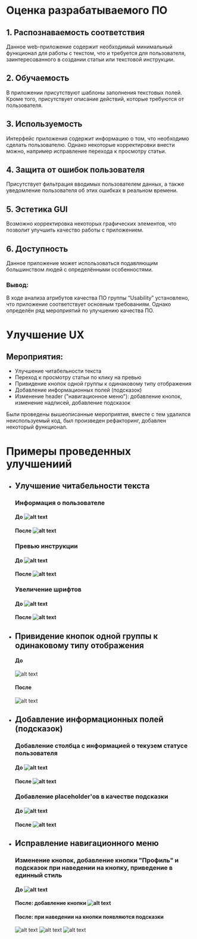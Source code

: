 # Оценка разрабатываемого ПО
## 1. Распознаваемость соответствия
Данное web-приложение содержит необходимый минимальный функционал для работы с текстом, что и требуется для пользователя, заинтересованного в создании статьи или текстовой инструкции.
## 2. Обучаемость
В приложении присутствуют шаблоны заполнения текстовых полей. Кроме того, присутствует описание действий, которые требуются от пользователя.
## 3. Используемость
Интерфейс приложения содержит информацию о том, что необходимо сделать пользователю. Однако некоторые корректировки внести можно, например исправление перехода к просмотру статьи.
## 4. Защита от ошибок пользователя
Присутствует фильтрация вводимых пользователем данных, а также уведомление пользователя об этих ошибках в реальном времени. 
## 5. Эстетика GUI
Возможно корректировка некоторых графических элементов, что позволит улучшить качество работы с приложением.
## 6. Доступность
Данное приложение может использоваться подавляющим большинством людей с определёнными особенностями.

### Вывод:
В ходе анализа атрибутов качества ПО группы “Usability” установлено, что приложение соответствует основным требованиям. Однако определён ряд мероприятий по улучшению качества ПО.

# Улучшение UX
## Мероприятия:
* Улучшение читабельности текста
* Переход к просмотру статьи по клику на превью
* Привидение кнопок одной группы к одинаковому типу отображения
* Добавление информационных полей (подсказок)
* Изменение header ("навигационное меню"): добавление кнопок, изменение надписей, добавление подсказок

Были проведены вышеописанные мероприятия, вместе с тем удалился неиспользуемый код, был произведен рефакторинг, добавлен некоторый функционал.

# Примеры проведенных улучшениий

* ##  Улучшение читабельности текста
    ### Информация о пользователе 
    ####  До ![alt text](https://github.com/anyablischik/HFP-Front/blob/master/Improvement_UX_Examples/userInfoBefore.png)
    ####  После ![alt text](https://github.com/anyablischik/HFP-Front/blob/master/Improvement_UX_Examples/userInfoAfter.png)
  
    ### Превью инструкции 
    ####  До ![alt text](https://github.com/anyablischik/HFP-Front/blob/master/Improvement_UX_Examples/previewInstructionBefore.png)
    ####  После ![alt text](https://github.com/anyablischik/HFP-Front/blob/master/Improvement_UX_Examples/previewInstructionAfter.png)

    ### Увеличение шрифтов
    ####  До ![alt text](https://github.com/anyablischik/HFP-Front/blob/master/Improvement_UX_Examples/Capture2.PNG)
    ####  После ![alt text](https://github.com/anyablischik/HFP-Front/blob/master/Improvement_UX_Examples/Capture3.PNG)

* ## Привидение кнопок одной группы к одинаковому типу отображения
    ####  До 
    ![alt text](https://github.com/anyablischik/HFP-Front/blob/master/Improvement_UX_Examples/buttonsBefore.png)
    ####  После 
    ![alt text](https://github.com/anyablischik/HFP-Front/blob/master/Improvement_UX_Examples/buttonsAfter.png)
    
* ## Добавление информационных полей (подсказок) 
    ### Добавление столбца с информацией о текузем статусе пользователя
    ####  До ![alt text](https://github.com/anyablischik/HFP-Front/blob/master/Improvement_UX_Examples/Снимок%20экрана%202018-04-28%20в%200.57.56.png)
    ####  После ![alt text](https://github.com/anyablischik/HFP-Front/blob/master/Improvement_UX_Examples/Снимок%20экрана%202018-04-28%20в%201.37.18.png)

    ### Добавление placeholder'ов в качестве подсказки
    ####  До ![alt text](https://github.com/anyablischik/HFP-Front/blob/master/Improvement_UX_Examples/Capture4.PNG)
    ####  После ![alt text](https://github.com/anyablischik/HFP-Front/blob/master/Improvement_UX_Examples/Capture5.PNG)

 * ## Исправление навигационного меню
    ### Изменение кнопок, добавление кнопки "Профиль" и подсказок при наведении на кнопку, приведение в единный стиль
    ####  До ![alt text](https://github.com/anyablischik/HFP-Front/blob/master/Improvement_UX_Examples/Capture.PNG)
    ####  После: добавление кнопки ![alt text](https://github.com/anyablischik/HFP-Front/blob/master/Improvement_UX_Examples/Capture1.PNG)
    ####  После: при наведении на кнопки появляются подсказки 
    ![alt text](https://github.com/anyablischik/HFP-Front/blob/master/Improvement_UX_Examples/buttonHeader1.jpg)
    ![alt text](https://github.com/anyablischik/HFP-Front/blob/master/Improvement_UX_Examples/buttonHeader2.jpg)
    ![alt text](https://github.com/anyablischik/HFP-Front/blob/master/Improvement_UX_Examples/buttonHeader3.jpg)
